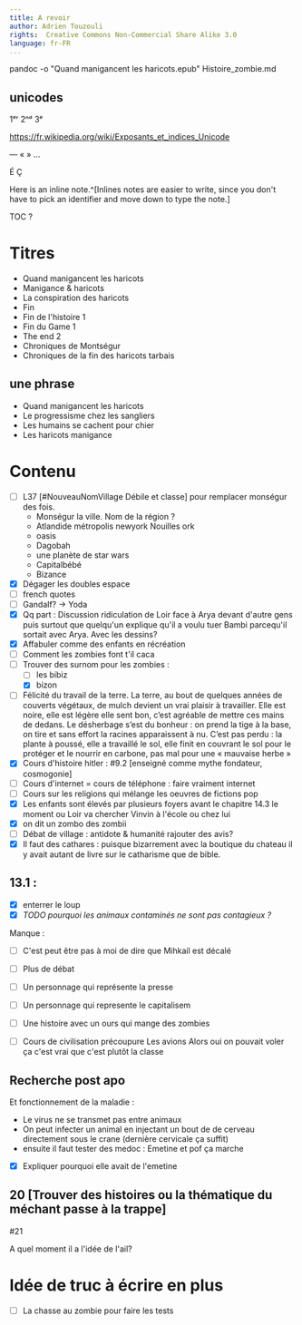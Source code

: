 ```yaml
---
title: A revoir
author: Adrien Touzouli
rights:  Creative Commons Non-Commercial Share Alike 3.0
language: fr-FR
...
```



pandoc -o "Quand manigancent les haricots.epub" Histoire_zombie.md



## unicodes



1ᵉʳ 2ⁿᵈ  3ᵉ

https://fr.wikipedia.org/wiki/Exposants_et_indices_Unicode

— « » …

É Ç

Here is an inline note.^[Inlines notes are easier to write, since
you don't have to pick an identifier and move down to type the
note.]



TOC ?


# Titres 

- Quand manigancent les haricots
- Manigance & haricots
- La conspiration des haricots
- Fin
- Fin de l'histoire 1
- Fin du Game 1
- The end 2
- Chroniques de Montségur
- Chroniques de la fin des haricots tarbais

## une phrase

- Quand manigancent les haricots
- Le progressisme chez les sangliers
- Les humains se cachent pour chier
- Les haricots manigance

# Contenu

- [ ] L37 [#NouveauNomVillage Débile et classe] pour remplacer monségur des fois. 
   - Monségur la ville. Nom de la région ?
   - Atlandide métropolis newyork Nouilles ork
   - oasis 
  - Dagobah
  - une planète de star wars
  - Capitalbébé
  - Bizance
- [x] Dégager les doubles espace
- [ ] french quotes
- [ ] Gandalf? -> Yoda
- [x] Qq part : Discussion ridiculation de Loir face à Arya devant d'autre gens puis surtout que quelqu'un explique qu'il a voulu tuer Bambi parcequ'il sortait avec Arya. Avec les dessins?
- [x] Affabuler comme des enfants en récréation
- [ ] Comment les zombies font t'il caca
- [ ] Trouver des surnom pour les zombies : 
  - [ ] les bibiz
  - [x] bizon
- [ ] Félicité du travail de la terre. 
  La terre, au bout de quelques années de couverts végétaux, de mulch devient un vrai plaisir à travailler. Elle est noire, elle est légère elle sent bon, c’est agréable de mettre ces mains de dedans. Le désherbage s’est du bonheur : on prend la tige à la base, on tire et sans effort la racines apparaissent à nu. C’est pas perdu : la plante à poussé, elle a travaillé le sol, elle finit en couvrant le sol pour le protéger et le nourrir en carbone, pas mal pour une « mauvaise herbe »
- [x] Cours d'histoire hitler : #9.2 [enseigné comme mythe fondateur, cosmogonie]
- [ ] Cours d'internet = cours de téléphone : faire vraiment internet
- [ ] Cours sur les religions qui mélange les oeuvres de fictions pop
- [x] Les enfants sont élevés par plusieurs foyers avant le chapitre 14.3 le moment ou Loir va chercher Vinvin à l'école ou chez lui
- [x] on dit un zombo des zombii
- [ ] Débat de village : antidote & humanité rajouter des avis?
- [x] Il faut des cathares : puisque bizarrement avec la boutique du chateau il y avait autant de livre sur le catharisme que de bible.

## 13.1 : 

- [x] enterrer le loup
- [x] _TODO pourquoi les animaux contaminés ne sont pas contagieux ?_

Manque : 

- [ ] C'est peut être pas à moi de dire que Mihkail est décalé

- [ ] Plus de débat

- [ ] Un personnage qui représente la presse

- [ ] Un personnage qui represente le capitalisem

- [ ] Une histoire avec un ours qui mange des zombies

- [ ] Cours de civilisation précoupure Les avions   Alors oui on pouvait voler ça c'est vrai que c'est plutôt la classe

  

## Recherche post apo

Et fonctionnement de la maladie :

- Le virus ne se transmet pas entre animaux
- On peut infecter un animal en injectant un bout de de cerveau directement sous le crane (dernière cervicale ça suffit)
- ensuite il faut tester des medoc : Emetine et pof ça marche
- [x] Expliquer pourquoi elle avait de l'emetine



## 20 [Trouver des histoires ou la thématique du méchant passe à la trappe]



#21 

A quel moment il a l'idée de l'ail?

# Idée de truc à écrire en plus

- [ ] La chasse au zombie pour faire les tests
